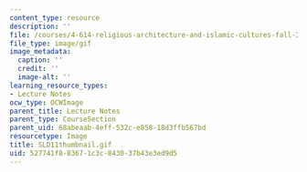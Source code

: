 ```yaml
---
content_type: resource
description: ''
file: /courses/4-614-religious-architecture-and-islamic-cultures-fall-2002/527741f883671c3c843037b43e3ed9d5_SLD11thumbnail.gif
file_type: image/gif
image_metadata:
  caption: ''
  credit: ''
  image-alt: ''
learning_resource_types:
- Lecture Notes
ocw_type: OCWImage
parent_title: Lecture Notes
parent_type: CourseSection
parent_uid: 68abeaab-4eff-532c-e858-18d3ffb567bd
resourcetype: Image
title: SLD11thumbnail.gif
uid: 527741f8-8367-1c3c-8430-37b43e3ed9d5
---
```

